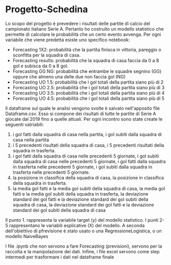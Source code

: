 # Progetto-Schedina
Lo scopo del progetto è prevedere i risultati delle partite di calcio del campionato italiano Serie A. 
Pertanto ho costruito un modello statistico che permette di calcolare le probabilità che un certo evento avvenga.
Per ogni variabile che viene predetta esiste uno specifico notebook:
- Forecasting 1X2: probabilità che la partita finisca in vittoria, pareggio o sconfitta per la squadra di casa.
- Forecasting results: probabilità che la squadra di casa faccia da 0 a 8 gol e subisca da 0 a 8 gol.
- Forecasting GG NG: probabilità che entrambe le squadre segnino (GG) oppure che almeno una delle due non faccia gol (NG)
- Forecasting UO 1.5: probabilità che i gol totali della partita siano più di 2
- Forecasting UO 2.5: probabilità che i gol totali della partita siano più di 3
- Forecasting UO 3.5: probabilità che i gol totali della partita siano più di 4
- Forecasting UO 4.5: probabilità che i gol totali della partita siano più di 5

Il dataframe sul quale le analisi vengono svolte è salvato nell'apposito file Dataframe.csv. Esso si compone dei risultati di tutte le partite di Serie A giocate dal 2019 fino a quelle attuali. Per ogni incontro sono state create le seguenti vatriabili: 
1. i gol fatti dalla squadra di casa nella partita, i gol subiti dalla squadra di casa nella partita
2. i 5 precedenti risultati della squadra di casa, i 5 precedenti risultati della squadra in trasferta. 
3. i gol fatti dalla squadra di casa nelle precedenti 5 giornate, i gol subiti dalla squadra di casa nelle precedenti 5 giornate, i gol fatti dalla squadra in trasferta nelle precedenti 5 giornate, i gol subiti dalla squadra in trasferta nelle precedenti 5 giornate.
4. la posizione in classifica della squadra di casa, la posizione in classifica della squadra in trasferta.
5. la media gol fatti e la media gol subiti della squadra di casa, la media gol fatti e la media gol subiti della squadra in trasferta, la deviazione standard dei gol fatti e la deviazione standard dei gol subiti della squadra di casa, la deviazione standard dei gol fatti e la deviazione standard dei gol subiti della squadra di casa

Il punto 1. rappresenta la variabile target (y) del modello statistico. I punti 2-5 rappresentano le variabili esplicative (X) del modello. 
A seconda dell'obiettivo di pfrevisione è stato usato o una RegressioneLogistica, o un modello NaiveBayes

I file .ipynb che non servono a fare Forecasting (previsioni), servono per la raccolta e la manipolazione dei dati. Infine, i file excel servono come step intermedi per trasformare i dati nel dataframe finale
